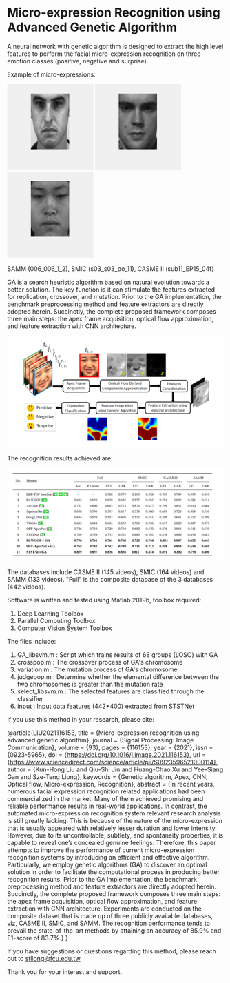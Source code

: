 # Micro-expression Recognition using Advanced Genetic Algorithm

A neural network with genetic algorithm is designed to extract the high level features to perform the facial micro-expression recognition on three emotion classes (positive, negative and surprise).

Example of micro-expressions:

<img src="https://github.com/christy1206/biwoof/blob/pictures/006_006_1_2.gif" width="200" height="200"/> <img src="https://github.com/christy1206/biwoof/blob/pictures/s03_s03_po_11.gif" width="200" height="200"/> <img src="https://github.com/christy1206/biwoof/blob/pictures/sub11_EP15_04f.gif" width="200" height="200"/>

SAMM (006_006_1_2), SMIC (s03_s03_po_11), CASME II (sub11_EP15_04f)

GA is a search heuristic algorithm based on natural evolution towards a better solution. The key function is it can stimulate the features extracted for replication, crossover, and mutation. Prior to the GA implementation, the benchmark preprocessing method and feature extractors are directly adopted herein. Succinctly, the complete proposed framework composes three main steps: the apex frame acquisition, optical flow approximation, and feature extraction with CNN architecture.

![](https://github.com/Vikifall/GA/blob/main/Flow%20diagram.png)

The recognition results achieved are:

![](https://github.com/Vikifall/GA/blob/main/result.png)

The databases include CASME II (145 videos), SMIC (164 videos) and SAMM (133 videos). "Full" is the composite database of the 3 databases (442 videos).

Software is written and tested using Matlab 2019b, toolbox required:
1) Deep Learning Toolbox
2) Parallel Computing Toolbox 
3) Computer Vision System Toolbox

The files include:
1) GA_libsvm.m : Script which trains results of 68 groups (LOSO) with GA 
2) crosspop.m : The crossover process of GA's chromosome
3) variation.m : The mutation process of GA's chromosome
4) judgepop.m : Determine whether the elemental difference between the two chromosomes is greater than the mutation rate
5) select_libsvm.m : The selected features are classified through the classifier
6) input : Input data features (442*400) extracted from STSTNet

If you use this method in your research, please cite:

@article{LIU2021116153,
title = {Micro-expression recognition using advanced genetic algorithm},
journal = {Signal Processing: Image Communication},
volume = {93},
pages = {116153},
year = {2021},
issn = {0923-5965},
doi = {https://doi.org/10.1016/j.image.2021.116153},
url = {https://www.sciencedirect.com/science/article/pii/S0923596521000114},
author = {Kun-Hong Liu and Qiu-Shi Jin and Huang-Chao Xu and Yee-Siang Gan and Sze-Teng Liong},
keywords = {Genetic algorithm, Apex, CNN, Optical flow, Micro-expression, Recognition},
abstract = {In recent years, numerous facial expression recognition related applications had been commercialized in the market. Many of them achieved promising and reliable performance results in real-world applications. In contrast, the automated micro-expression recognition system relevant research analysis is still greatly lacking. This is because of the nature of the micro-expression that is usually appeared with relatively lesser duration and lower intensity. However, due to its uncontrollable, subtlety, and spontaneity properties, it is capable to reveal one’s concealed genuine feelings. Therefore, this paper attempts to improve the performance of current micro-expression recognition systems by introducing an efficient and effective algorithm. Particularly, we employ genetic algorithms (GA) to discover an optimal solution in order to facilitate the computational process in producing better recognition results. Prior to the GA implementation, the benchmark preprocessing method and feature extractors are directly adopted herein. Succinctly, the complete proposed framework composes three main steps: the apex frame acquisition, optical flow approximation, and feature extraction with CNN architecture. Experiments are conducted on the composite dataset that is made up of three publicly available databases, viz, CASME II, SMIC, and SAMM. The recognition performance tends to prevail the state-of-the-art methods by attaining an accuracy of 85.9% and F1-score of 83.7%.}
}

If you have suggestions or questions regarding this method, please reach out to stliong@fcu.edu.tw

Thank you for your interest and support.